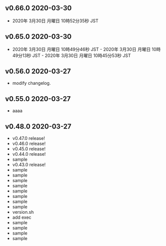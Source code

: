 ## v0.66.0 2020-03-30

- 2020年 3月30日 月曜日 10時52分35秒 JST

## v0.65.0 2020-03-30

- 2020年 3月30日 月曜日 10時49分46秒 JST - 2020年 3月30日 月曜日 10時49分13秒 JST - 2020年 3月30日 月曜日 10時45分53秒 JST

## v0.56.0 2020-03-27

- modify changelog.

## v0.55.0 2020-03-27

- aaaa

## v0.48.0 2020-03-27

- v0.47.0 release!
- v0.46.0 release!
- v0.45.0 release!
- v0.44.0 release!
- sample
- v0.43.0 release!
- sample
- sample
- sample
- sample
- sample
- sample
- sample
- sample
- version.sh
- add exec
- sample
- sample
- sample
- sample

  
  
  

